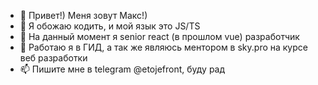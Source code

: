 - 👋 Привет!) Меня зовут Макс!)
- 👀 Я обожаю кодить, и мой язык это JS/TS
- 🌱 На данный момент я senior react (в прошлом vue) разработчик
- 💞️ Работаю я в ГИД, а так же являюсь ментором в sky.pro на курсе веб разработки
- 📫 Пишите мне в telegram @etojefront, буду рад
